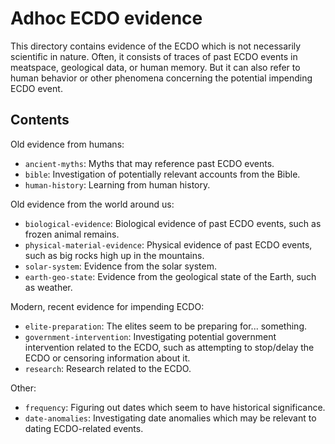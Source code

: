 # Adhoc ECDO evidence

This directory contains evidence of the ECDO which is not necessarily scientific in nature. Often, it consists of traces of past ECDO events in meatspace, geological data, or human memory. But it can also refer to human behavior or other phenomena concerning the potential impending ECDO event.

## Contents

Old evidence from humans:
- `ancient-myths`: Myths that may reference past ECDO events.
- `bible`: Investigation of potentially relevant accounts from the Bible.
- `human-history`: Learning from human history.

Old evidence from the world around us:
- `biological-evidence`: Biological evidence of past ECDO events, such as frozen animal remains.
- `physical-material-evidence`: Physical evidence of past ECDO events, such as big rocks high up in the mountains.
- `solar-system`: Evidence from the solar system.
- `earth-geo-state`: Evidence from the geological state of the Earth, such as weather.

Modern, recent evidence for impending ECDO:
- `elite-preparation`: The elites seem to be preparing for... something.
- `government-intervention`: Investigating potential government intervention related to the ECDO, such as attempting to stop/delay the ECDO or censoring information about it.
- `research`: Research related to the ECDO.

Other:
- `frequency`: Figuring out dates which seem to have historical significance.
- `date-anomalies`: Investigating date anomalies which may be relevant to dating ECDO-related events.